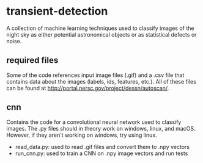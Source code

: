 # transient-detection
A collection of machine learning techniques used to classify images of the night sky as either potential astronomical objects or as statistical defects or noise.

## required files
Some of the code references input image files (.gif) and a .csv file that
contains data about the images (labels, ids, features, etc.). All of these
files can be found at http://portal.nersc.gov/project/dessn/autoscan/.

## cnn
Contains the code for a convolutional neural network used to classify images.
The .py files should in theory work on windows, linux, and macOS. However, if they aren't working on windows, try using linux.
- read_data.py: used to read .gif files and convert them to .npy vectors
- run_cnn.py: used to train a CNN on .npy image vectors and run tests
